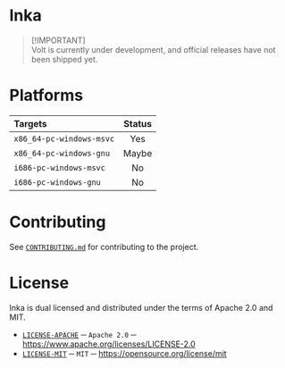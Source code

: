 # Inka
> [!IMPORTANT]\
> Volt is currently under development, and official releases have not been shipped yet.

# Platforms
|        **Targets**       | **Status** |
|:-------------------------|:----------:|
| `x86_64-pc-windows-msvc` |     Yes    |
| `x86_64-pc-windows-gnu`  |    Maybe   |    
| `i686-pc-windows-msvc`   |    No      |
| `i686-pc-windows-gnu`    |    No      |

# Contributing
See [`CONTRIBUTING.md`][CONTRIBUTING] for contributing to the project.

# License
Inka is dual licensed and distributed under the terms of Apache 2.0 and MIT.
- [`LICENSE-APACHE`][LICENSE_APACHE] ─ `Apache 2.0` ─ https://www.apache.org/licenses/LICENSE-2.0
- [`LICENSE-MIT`][LICENSE_MIT] ─ `MIT` ─ https://opensource.org/license/mit

[CONTRIBUTING]: ./.github/CONTRIBUTING.md
[LICENSE_APACHE]: ./LICENSE-APACHE
[LICENSE_MIT]: ./LICENSE-MIT